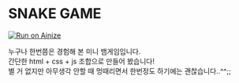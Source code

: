 # SNAKE GAME

[![Run on Ainize](https://ainize.ai/static/images/run_on_ainize_button.svg)](https://master-snake-game-zerone2.endpoint.ainize.ai/)

누구나 한번쯤은 경험해 본 미니 뱀게임입니다. <br/>
간단한 html + css + js 조합으로 만들어 봤습니다! <br/>
별 거 없지만 아무생각 안할 때 멍때리면서 한번정도 하기에는 괜찮습니다..^^;; 



